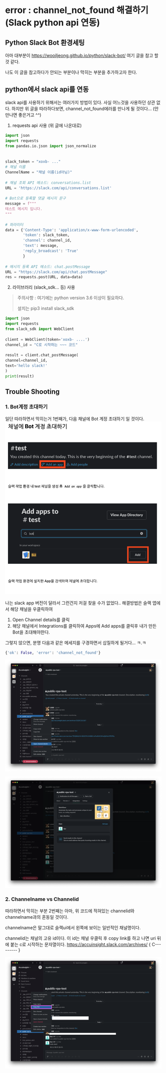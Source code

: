 # error : channel_not_found 해결하기 (Slack python api 연동)

## Python Slack Bot 환경세팅

아마 대부분이 https://wooiljeong.github.io/python/slack-bot/ 여기 글을 참고 할 것 같다.

나도 이 글을 참고하다가 안되는 부분이나 막히는 부분을 추가하고자 한다.


## python에서 slack api를 연동

slack api를 사용하기 위해서는 여러가지 방법이 있다. 사실 어느것을 사용하던 상관 없다. 하지만 위 글을 따라하다보면, channel_not_found에러를 만나게 될 것이다... (안만나면 좋은거고 ^^)

1) requests api 사용 (위 글에 나온대로)
```python
import json
import requests
from pandas.io.json import json_normalize


slack_token = "xoxb- ..."
# 채널 이름
ChannelName = "채널 이름(id아님)"

# 채널 조회 API 메소드: conversations.list
URL = 'https://slack.com/api/conversations.list'

# Bot으로 등록할 댓글 메시지 문구
message = f"""
테스트 메시지 입니다.
"""

# 파라미터
data = {'Content-Type': 'application/x-www-form-urlencoded',
        'token': slack_token,
        'channel': channel_id, 
        'text': message,
        'reply_broadcast': 'True'
        } 

# 메시지 등록 API 메소드: chat.postMessage
URL = "https://slack.com/api/chat.postMessage"
res = requests.post(URL, data=data)
```


2) 라이브러리 (slack_sdk... 등) 사용
> 주의사항 : 여기에는 python version 3.6 이상이 필요하다.
>
> 설치는 pip3 install slack_sdk

```python
import json
import requests
from slack_sdk import WebClient

client = WebClient(token='xoxb- ....')
channel_id = "C로 시작하는 ~~~ 코드"

result = client.chat_postMessage(
channel=channel_id,
text='hello slack!'
)
print(result)
```


## Trouble Shooting

### 1. Bot계정 초대하기
일단 따라하면서 막히는거 1번째가, 다음 채널에 Bot 계정 초대하기 일 것이다. 
<img src= "./img/01/img0.png"> </img>

나는 slack app 버전이 달라서 그런건지 저걸 찾을 수가 없었다..
해결방법은 슬랙 앱에서 해당 채널을 우클릭하여
1. Open Channel details를 클릭
2. 해당 채널에서 Integrations를 클릭하여 Apps에 Add apps를 클릭후 내가 만든 Bot을 초대해야한다.

그렇지 않으면, 분명 다음과 같은 메세지를 구경하면서 삽질하게 될거다... ㅋ.ㅋ
```python
{'ok': False, 'error': 'channel_not_found'}
```

<img src= "./img/01/img1.png"> </img>

<img src= "./img/01/img2.png"> </img>


### 2. Channelname vs Channelid
따라하면서 막히는 부분 2번째는 아마, 위 코드에 적혀있는 channelid와 channelname과의 혼동일 것이다.

channelname은 말그대로 슬랙ui에서 왼쪽에 보이는 일반적인 채널명이다.

channelid는 채널의 고유 id이다. 이 id는 채널 우클릭 후 copy link를 하고 나면 uri 뒤에 붙는 c로 시작하는 문자열이다.
https://accuinsight.slack.com/archives/ { C--------- }

<img src= "./img/01/img3.png"> </img>